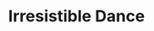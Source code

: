 ---
title: "Irresistible Dance"
index: "irresistible-dance"
permalink: /spells/irresistible-dance/
tags:
  - Spell
  - 6th Level
  - Enchantment
available_for:
  - Bard
  - Wizard
level: "6th Level"
school: "Enchantment"
range: "30 ft"
comp:
  - V
duration: "1 Minute"
concentration: true
description: |
  Choose one creature that you can see within range. The target begins a comic dance in place: shuffling, tapping its feet, and capering for the duration. Creatures that can't be charmed are immune to this spell.

  A dancing creature must use all its movement to dance without leaving its space and has disadvantage on dexterity saving throws and attack rolls. While the target is affected by this spell, other creatures have advantage on attack rolls against it. As an action, a dancing creature makes a wisdom saving throw to regain control of itself. On a successful save, the spell ends.
excerpt: "Choose one creature that you can see within range."
source: "Basic Rules"
---